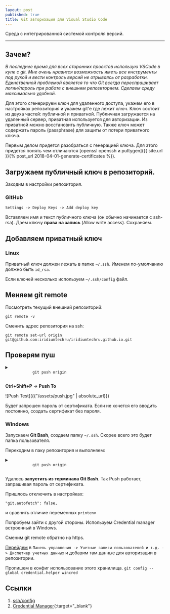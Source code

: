 ```yaml
---
layout: post
published: true
title: Git авторизация для Visual Studio Code
---
```


Среда с интегрированной системой контроля версий.

------
## Зачем?
*В последнее время для всех сторонних проектов использую VSCode в купе с git. Мне очень нравится возможность иметь все инструменты под рукой и вести контроль версий не отрываясь от разработки. Единственной проблемой является то что Git всегда переспрашивает логин/пароль при работе с внешним репозиторием. Сделаем среду максимально удобной.*

Для этого сгенерируем ключ для удаленного доступа, укажем его в настройках репозитория и укажем git'e где лежит ключ.
Ключ состоит из двуха частей: публичной и приватной. Публичная загружается на удаленный сервер, приватная используется для авторизации. Из приватной можно восстановить публичную. Также ключ может содержать пароль (passphrase) для защиты от потери приватного ключа.

Первым делом придется разобраться с генерацией ключа. Для этого придется понять чем отличаются [openssl openssh и puttygen]({{ site.url }}{% post_url 2018-04-01-generate-certificates %}).

## Загружаем публичный ключ в репозиторий.

Заходим в настройки репозитория.

### GitHub

`Settings -> Deploy Keys -> Add deploy key`

Вставляем имя и текст публичного ключа (он обычно начинается с ssh-rsa). Даем ключу **права на запись** (Allow write access). Сохраняем.

## Добавляем приватный ключ

### Linux
Приватный ключ должен лежать в папке `~/.ssh`. Именем по-умолчанию должно быть `id_rsa`.

Если ключей несколько используем `~/.ssh/config` файл.

## Меняем git remote

Посмотреть текущий внешний репозиторий:

`git remote -v`

Сменить адрес репозитория на ssh:

`git remote set-url origin git@github.com:iridiumtechru/iridiumtechru.github.io.git`

## Проверям пуш

<details>
    <summary>
        <code class="highlighter-rouge">
            git push origin
        </code>
    </summary>
    <pre class="highlight">
        <code>
            The authenticity of host 'github.com (192.30.253.113)' can't be established.
            RSA key fingerprint is SHA256:nThbg6kXUpJWGl7E1IGOCspRomTxdCARLviKw6E5SY8.
            Are you sure you want to continue connecting (yes/no)? yes
            Warning: Permanently added 'github.com,192.30.253.113' (RSA) to the list of known hosts.
            Everything up-to-date
        </code>
    </pre>
</details>


**Ctrl+Shift+P** -> **Push To**

![Push Test]({{"/assets/push.jpg" | absolute_url}})

Будет запрошен пароль от сертификата. Если не хочется его вводить постоянно, создать сертификат без пароля.

### Windows

Запускаем **Git Bash**, создаем папку `~/.ssh`. Скорее всего это будет папка пользователя.

Переходим в паку репозитория и выполняем:

<details>
    <summary>
        <code class="highlighter-rouge">
            git push origin
        </code>
    </summary>
    <pre class="highlight">
        <code>
            The authenticity of host 'github.com (192.30.253.112)' can't be established.
            RSA key fingerprint is SHA256:nThbg6kXUpJWGl7E1IGO1spRomTxdCARLviKw6E5SY8.
            Are you sure you want to continue connecting (yes/no)? yes
            Warning: Permanently added 'github.com,192.30.253.112' (RSA) to the list of known hosts.
            Enter passphrase for key '/c/Users/TECHRUMAIN/.ssh/id_rsa':
        </code>
    </pre>
</details>

Удалось **запустить из терминала Git Bash**. Так Push работает, запрашивая пароль от сертификата. 


Пришлось отключить в настройках:

`"git.autofetch": false,`

и сравнить отличие переменных `printenv`


Попробуем зайти с другой стороны. Используем Credential manager встроенный в Windows.

Сменим git remote обратно на https.

[Перейдем](https://support.microsoft.com/en-us/help/4026814/windows-accessing-credential-manager) в `Панель управления -> Учетные записи пользователей и т.д. -> Диспетчер учетных данных` и добавим там данные для авторизации в репозитории.

Пропишем в конфиг использование этого хранилища.
`git config --global credential.helper wincred`

## Ссылки
1. [ssh/config](https://linux.die.net/man/5/ssh_config)
2. [Credential Manager](https://windowsnotes.ru/windows-7/dispetcher-uchetnyx-dannyx-v-windows-7/){:target="_blank"}
